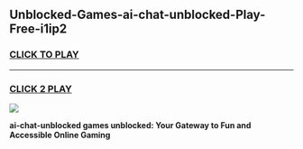 
## Unblocked-Games-ai-chat-unblocked-Play-Free-i1ip2
<h3>
<a href="https://premium76.site?title=ai-chat-unblocked&ref=23A">CLICK TO PLAY</a></h3>
<hr>

<h3>
<a href="https://premium76.site?title=ai-chat-unblocked&ref=23A">CLICK 2 PLAY</a>
  
</h3>

<a href="https://premium76.site?title=ai-chat-unblocked&ref=23A"><img src="https://clearcache.store/games.png"></a>


**ai-chat-unblocked games unblocked: Your Gateway to Fun and Accessible Online Gaming**
